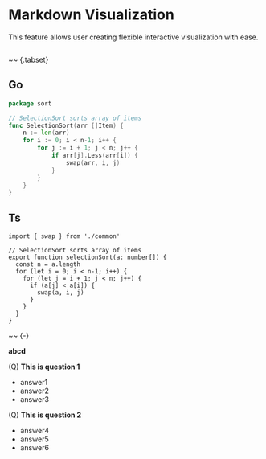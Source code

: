 
# Markdown Visualization

This feature allows user creating flexible interactive visualization with ease.

~~~[slideshow](height=300)
~~~


~~ {.tabset}

## Go

```go
package sort

// SelectionSort sorts array of items
func SelectionSort(arr []Item) {
	n := len(arr)
	for i := 0; i < n-1; i++ {
		for j := i + 1; j < n; j++ {
			if arr[j].Less(arr[i]) {
				swap(arr, i, j)
			}
		}
	}
}
```

## Ts

```
import { swap } from './common'

// SelectionSort sorts array of items
export function selectionSort(a: number[]) {
  const n = a.length
  for (let i = 0; i < n-1; i++) {
    for (let j = i + 1; j < n; j++) {
      if (a[j] < a[i]) {
        swap(a, i, j)
      }
    }
  }
}
```

~~ {-}

<strong>abcd</strong>

(Q) **This is question 1**

- answer1
- answer2
- answer3

(Q) **This is question 2**

- answer4
- answer5
- answer6
